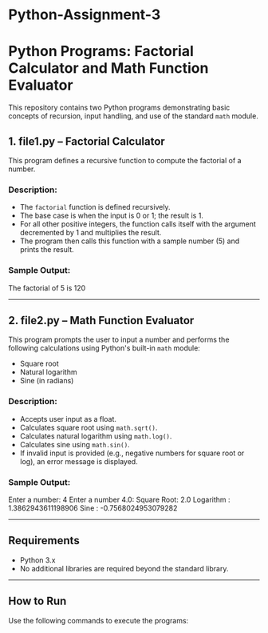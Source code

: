 # Python-Assignment-3
# Python Programs: Factorial Calculator and Math Function Evaluator

This repository contains two Python programs demonstrating basic concepts of recursion, input handling, and use of the standard `math` module.

## 1. file1.py – Factorial Calculator

This program defines a recursive function to compute the factorial of a number.

### Description:
- The `factorial` function is defined recursively.
- The base case is when the input is 0 or 1; the result is 1.
- For all other positive integers, the function calls itself with the argument decremented by 1 and multiplies the result.
- The program then calls this function with a sample number (5) and prints the result.

### Sample Output:
The factorial of 5 is 120



---

## 2. file2.py – Math Function Evaluator

This program prompts the user to input a number and performs the following calculations using Python's built-in `math` module:

- Square root
- Natural logarithm
- Sine (in radians)

### Description:
- Accepts user input as a float.
- Calculates square root using `math.sqrt()`.
- Calculates natural logarithm using `math.log()`.
- Calculates sine using `math.sin()`.
- If invalid input is provided (e.g., negative numbers for square root or log), an error message is displayed.

### Sample Output:
Enter a number: 4
Enter a number 4.0:
Square Root: 2.0
Logarithm : 1.3862943611198906
Sine : -0.7568024953079282


---

## Requirements

- Python 3.x
- No additional libraries are required beyond the standard library.

---

## How to Run

Use the following commands to execute the programs:

